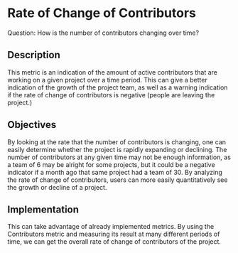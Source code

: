 # Rate of Change of Contributors

Question: How is the number of contributors changing over time?

## Description
This metric is an indication of the amount of active contributors that are working on a given project over a time period. This can give a better indication of the growth of the project team, as well as a warning indication if the rate of change of contributors is negative (people are leaving the project.) 

## Objectives
By looking at the rate that the number of contributors is changing, one can easily determine whether the project is rapidly expanding or declining. The number of contributors at any given time may not be enough information, as a team of 6 may be alright for some projects, but it could be a negative indicator if a month ago that same project had a team of 30. By analyzing the rate of change of contributors, users can more easily quantitatively see the growth or decline of a project. 

## Implementation
This can take advantage of already implemented metrics. By using the Contributors metric and measuring its result at many different periods of time, we can get the overall rate of change of contributors of the project. 

